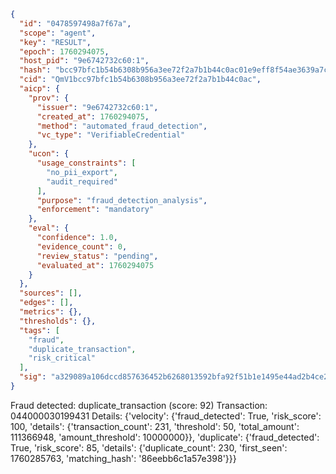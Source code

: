 ```json
{
  "id": "0478597498a7f67a",
  "scope": "agent",
  "key": "RESULT",
  "epoch": 1760294075,
  "host_pid": "9e6742732c60:1",
  "hash": "bcc97bfc1b54b6308b956a3ee72f2a7b1b44c0ac01e9eff8f54ae3639a7c2821",
  "cid": "QmV1bcc97bfc1b54b6308b956a3ee72f2a7b1b44c0ac",
  "aicp": {
    "prov": {
      "issuer": "9e6742732c60:1",
      "created_at": 1760294075,
      "method": "automated_fraud_detection",
      "vc_type": "VerifiableCredential"
    },
    "ucon": {
      "usage_constraints": [
        "no_pii_export",
        "audit_required"
      ],
      "purpose": "fraud_detection_analysis",
      "enforcement": "mandatory"
    },
    "eval": {
      "confidence": 1.0,
      "evidence_count": 0,
      "review_status": "pending",
      "evaluated_at": 1760294075
    }
  },
  "sources": [],
  "edges": [],
  "metrics": {},
  "thresholds": {},
  "tags": [
    "fraud",
    "duplicate_transaction",
    "risk_critical"
  ],
  "sig": "a329089a106dccd857636452b6268013592bfa92f51b1e1495e44ad2b4ce2015"
}
```

Fraud detected: duplicate_transaction (score: 92)
Transaction: 044000030199431
Details: {'velocity': {'fraud_detected': True, 'risk_score': 100, 'details': {'transaction_count': 231, 'threshold': 50, 'total_amount': 111366948, 'amount_threshold': 10000000}}, 'duplicate': {'fraud_detected': True, 'risk_score': 85, 'details': {'duplicate_count': 230, 'first_seen': 1760285763, 'matching_hash': '86eebb6c1a57e398'}}}